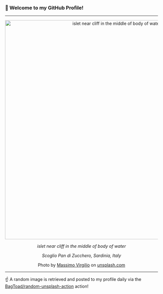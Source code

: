 ### 👋 Welcome to my GitHub Profile!

----

<div align="center">
  <img width="720" src="https://images.unsplash.com/photo-1530682105294-f9a0e0088bd6?crop=entropy&cs=tinysrgb&fit=max&fm=jpg&ixid=M3w1NTI0OTR8MHwxfHJhbmRvbXx8fHx8fHx8fDE3MjgxOTUwNzh8&ixlib=rb-4.0.3&q=80&w=1080" alt="islet near cliff in the middle of body of water">
  
  <em>islet near cliff in the middle of body of water</em>
  
  <em>Scoglio Pan di Zucchero, Sardinia, Italy</em>
  
  Photo by [Massimo Virgilio](https://t.me/s/metapoliticamente) on [unsplash.com](https://unsplash.com/)
</div>

----

☝️ A random image is retrieved and posted to my profile daily via the [BagToad/random-unsplash-action](https://github.com/BagToad/random-unsplash-action) action!
